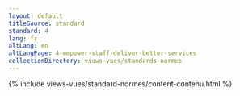```yaml
---
layout: default
titleSource: standard
standard: 4
lang: fr
altLang: en
altLangPage: 4-empower-staff-deliver-better-services
collectionDirectory: views-vues/standards-normes
---
```

{% include views-vues/standard-normes/content-contenu.html %}

